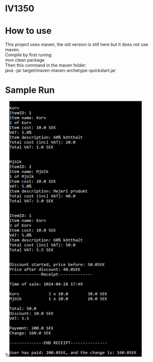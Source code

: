 # IV1350

# How to use
This project uses maven, the old version is still here but it does not use maven. <br> Compile by first runing: <br>mvn clean package<br> Then this command in the maven folder: <br>java -jar target/maven-maven-archetype-quickstart.jar
# Sample Run
%![Sample run of POS program](https://github.com/fredrik-ui/IV1350/blob/main/task3/maven/Sale.PNG)
